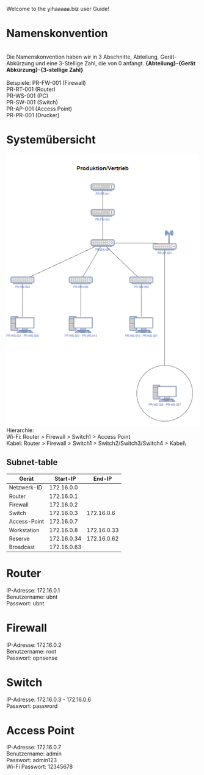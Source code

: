 Welcome to the yihaaaaa.biz user Guide!

# Namenskonvention
\
Die Namenskonvention haben wir in 3 Abschnitte, Abteilung, Gerät-Abkürzung und eine 3-Stellige Zahl, die von 0 anfangt.
**{Abteilung}-{Gerät Abkürzung}-{3-stellige Zahl}**\
\
Beispiele:
PR-FW-001 (Firewall)\
PR-RT-001 (Router)\
PR-WS-001 (PC)\
PR-SW-001 (Switch)\
PR-AP-001 (Access Point)\
PR-PR-001 (Drucker)

# Systemübersicht
![](https://github.com/InCrafter/yihaaaaa.biz/blob/main/Planungsarbeiten/Netzwerkplan.png)\
Hierarchie:\
Wi-Fi: Router > Firewall > Switch1 > Access Point\
Kabel: Router > Firewall > Switch1 > Switch2/Switch3/Switch4 > Kabel\

## Subnet-table

| Gerät        | Start-IP    | End-IP      |
|--------------|-------------|-------------|
| Netzwerk-ID  | 172.16.0.0  |             |
| Router       | 172.16.0.1  |             |
| Firewall     | 172.16.0.2  |             |
| Switch       | 172.16.0.3  | 172.16.0.6  |
| Access-Point | 172.16.0.7  |             |
| Workstation  | 172.16.0.8  | 172.16.0.33 |
| Reserve      | 172.16.0.34 | 172.16.0.62 |
| Broadcast    | 172.16.0.63 |             |

# Router
IP-Adresse: 172.16.0.1\
Benutzername: ubnt\
Passwort: ubnt

# Firewall
IP-Adresse: 172.16.0.2\
Benutzername: root\
Passwort: opnsense

# Switch
IP-Adresse: 172.16.0.3 - 172.16.0.6\
Passwort: password

# Access Point
IP-Adresse: 172.16.0.7\
Benutzername: admin\
Passwort: admin123\
Wi-Fi Passwort: 12345678
